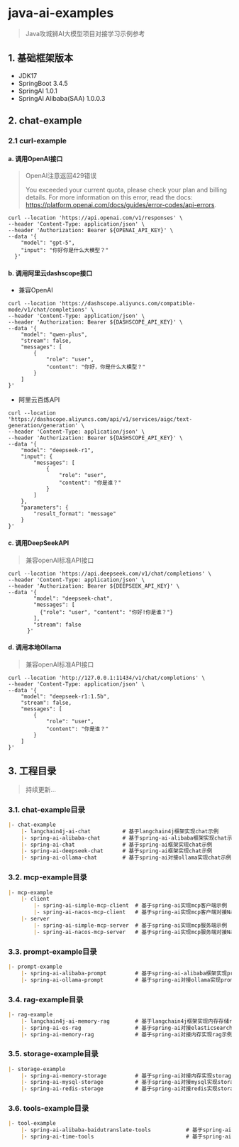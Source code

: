 # java-ai-examples

> Java攻城狮AI大模型项目对接学习示例参考

## 1. 基础框架版本

- JDK17
- SpringBoot 3.4.5
- SpringAI 1.0.1
- SpringAI Alibaba(SAA) 1.0.0.3

## 2. chat-example

### 2.1 curl-example
#### a. 调用OpenAI接口
> OpenAI注意返回429错误
> 
> You exceeded your current quota, please check your plan and billing details. For more information on this error, read the docs: https://platform.openai.com/docs/guides/error-codes/api-errors.
```shell
curl --location 'https://api.openai.com/v1/responses' \
--header 'Content-Type: application/json' \
--header 'Authorization: Bearer ${OPENAI_API_KEY}' \
--data '{
    "model": "gpt-5",
    "input": "你好你是什么大模型？"
  }'
```
#### b. 调用阿里云dashscope接口
- 兼容OpenAI
```shell
curl --location 'https://dashscope.aliyuncs.com/compatible-mode/v1/chat/completions' \
--header 'Content-Type: application/json' \
--header 'Authorization: Bearer ${DASHSCOPE_API_KEY}' \
--data '{
    "model": "qwen-plus",
    "stream": false,
    "messages": [
        {
            "role": "user", 
            "content": "你好，你是什么大模型？"
        }
    ]
}'
```
- 阿里云百炼API
```shell
curl --location 'https://dashscope.aliyuncs.com/api/v1/services/aigc/text-generation/generation' \
--header 'Content-Type: application/json' \
--header 'Authorization: Bearer ${DASHSCOPE_API_KEY}' \
--data '{
    "model": "deepseek-r1",
    "input": {
        "messages": [
            {
                "role": "user",
                "content": "你是谁？"
            }
        ]
    },
    "parameters": {
        "result_format": "message"
    }
}'
```
#### c. 调用DeepSeekAPI
> 兼容openAI标准API接口
```shell
curl --location 'https://api.deepseek.com/v1/chat/completions' \
--header 'Content-Type: application/json' \
--header 'Authorization: Bearer ${DEEPSEEK_API_KEY}' \
--data '{
        "model": "deepseek-chat",
        "messages": [
          {"role": "user", "content": "你好!你是谁？"}
        ],
        "stream": false
      }'
```

#### d. 调用本地Ollama
> 兼容openAI标准API接口
```shell
curl --location 'http://127.0.0.1:11434/v1/chat/completions' \
--header 'Content-Type: application/json' \
--data '{
    "model": "deepseek-r1:1.5b",
    "stream": false,
    "messages": [
        {
            "role": "user", 
            "content": "你是谁？"
        }
    ]
}'
```
## 3. 工程目录

> 持续更新...

### 3.1. chat-example目录
```markdown
|- chat-example
    |- langchain4j-ai-chat          # 基于langchain4j框架实现chat示例
    |- spring-ai-alibaba-chat       # 基于spring-ai-alibaba框架实现chat示例
    |- spring-ai-chat               # 基于spring-ai框架实现chat示例
    |- spring-ai-deepseek-chat      # 基于spring-ai框架实现chat示例
    |- spring-ai-ollama-chat        # 基于spring-ai对接ollama实现chat示例
```

### 3.2. mcp-example目录
```markdown
|- mcp-example
    |- client
        |- spring-ai-simple-mcp-client  # 基于spring-ai实现mcp客户端示例
        |- spring-ai-nacos-mcp-client   # 基于spring-ai实现mcp客户端对接Nacos3示例
    |- server
        |- spring-ai-simple-mcp-server  # 基于spring-ai实现mcp服务端示例
        |- spring-ai-nacos-mcp-server   # 基于spring-ai实现mcp服务端对接Nacos3示例
```

### 3.3. prompt-example目录
```markdown
|- prompt-example
    |- spring-ai-alibaba-prompt         # 基于spring-ai-alibaba框架实现prompt示例
    |- spring-ai-ollama-prompt          # 基于spring-ai对接ollama实现prompt示例
```

### 3.4. rag-example目录
```markdown
|- rag-example
    |- langchain4j-ai-memory-rag        # 基于langchain4j框架实现内存存储rag示例
    |- spring-ai-es-rag                 # 基于spring-ai对接elasticsearch实现rag示例
    |- spring-ai-memory-rag             # 基于spring-ai对接内存实现rag示例
```

### 3.5. storage-example目录
```markdown
|- storage-example
    |- spring-ai-memory-storage         # 基于spring-ai对接内存实现storage示例
    |- spring-ai-mysql-storage          # 基于spring-ai对接mysql实现storage示例
    |- spring-ai-redis-storage          # 基于spring-ai对接redis实现storage示例
```

### 3.6. tools-example目录
```markdown
|- tool-example
    |- spring-ai-alibaba-baidutranslate-tools           # 基于spring-ai-alibaba框架实现tool示例
    |- spring-ai-time-tools                             # 基于spring-ai对接时间工具示例-tools          
```
